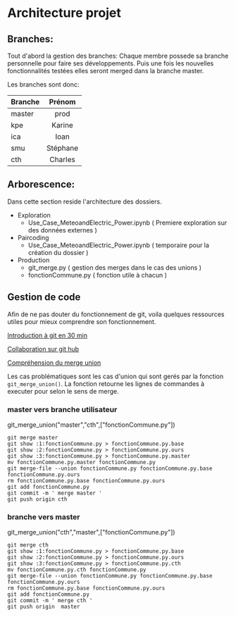 # Architecture projet

## Branches:
Tout d'abord la gestion des branches:
Chaque membre possede sa branche personnelle pour faire ses développements.
Puis une fois les nouvelles fonctionnalités testées elles seront merged dans la branche master.

Les branches sont donc:

| Branche | Prénom |
|---------|:--------:|
| master |  prod |
| kpe | Karine |
| ica | Ioan |
| smu | Stéphane |
| cth | Charles |


## Arborescence:
Dans cette section reside l'architecture des dossiers.
 * Exploration
   * Use_Case_MeteoandElectric_Power.ipynb ( Premiere exploration sur des
   données externes )
 * Paircoding
   * Use_Case_MeteoandElectric_Power.ipynb ( temporaire pour la création du
   dossier )
 * Production
   * git_merge.py ( gestion des merges dans le cas des unions )
   * fonctionCommune.py ( fonction utile à chacun )

## Gestion de code

Afin de ne pas douter du fonctionnement de git, voila quelques ressources utiles pour mieux comprendre son fonctionnement.

[Introduction à git en 30 min](https://www.youtube.com/watch?v=hPfgekYUKgk)

[Collaboration sur git hub](https://github.com/codepath/android_guides/wiki/Collaborating-on-Projects-with-Git)

[Compréhension du merge union](https://stackoverflow.com/questions/46182123/how-to-resolve-a-git-conflict-by-keeping-all-additions-from-both-sides)

Les cas problématiques sont les cas d'union qui sont gerés par la fonction ```git_merge_union()```. La fonction retourne les lignes de commandes à executer pour
selon le sens de merge.
### master vers branche utilisateur

git_merge_union("master","cth",["fonctionCommune.py"])
```git checkout cth
git merge master
git show :1:fonctionCommune.py > fonctionCommune.py.base
git show :2:fonctionCommune.py > fonctionCommune.py.ours
git show :3:fonctionCommune.py > fonctionCommune.py.master
mv fonctionCommune.py.master fonctionCommune.py
git merge-file --union fonctionCommune.py fonctionCommune.py.base fonctionCommune.py.ours
rm fonctionCommune.py.base fonctionCommune.py.ours
git add fonctionCommune.py
git commit -m ' merge master '
git push origin cth
```
### branche vers master

git_merge_union("cth","master",["fonctionCommune.py"])

 ```git checkout master
 git merge cth
 git show :1:fonctionCommune.py > fonctionCommune.py.base
 git show :2:fonctionCommune.py > fonctionCommune.py.ours
 git show :3:fonctionCommune.py > fonctionCommune.py.cth
 mv fonctionCommune.py.cth fonctionCommune.py
 git merge-file --union fonctionCommune.py fonctionCommune.py.base fonctionCommune.py.ours
 rm fonctionCommune.py.base fonctionCommune.py.ours
 git add fonctionCommune.py
 git commit -m ' merge cth '
 git push origin  master
 ```
